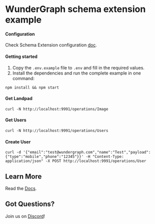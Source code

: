 # WunderGraph schema extension example

#### Configuration

Check Schema Extension configuration [doc](https://docs.wundergraph.com/docs/wundergraph-config-ts-reference/schema-extension-configuration).

#### Getting started

1. Copy the `.env.example` file to `.env` and fill in the required values.
2. Install the dependencies and run the complete example in one command:

```shell
npm install && npm start
```

#### Get Landpad

```shell
curl -N http://localhost:9991/operations/Image
```

#### Get Users

```shell
curl -N http://localhost:9991/operations/Users
```

#### Create User

```shell
curl -d '{"email":"test@wundergraph.com","name":"Test","payload": {"type":"mobile","phone":"12345"}}' -H "Content-Type: application/json" -X POST http://localhost:9991/operations/User
```

## Learn More

Read the [Docs](https://wundergraph.com/docs).

## Got Questions?

Join us on [Discord](https://wundergraph.com/discord)!
